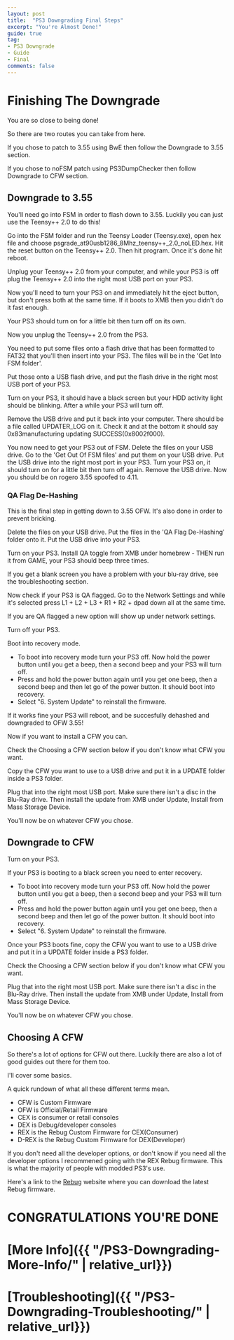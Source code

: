 ```yaml
---
layout: post
title:  "PS3 Downgrading Final Steps"
excerpt: "You're Almost Done!"
guide: true
tag:
- PS3 Downgrade
- Guide
- Final
comments: false
---
```

# Finishing The Downgrade
You are so close to being done!

So there are two routes you can take from here.

If you chose to patch to 3.55 using BwE then follow the Downgrade to 3.55 section.

If you chose to noFSM patch using PS3DumpChecker then follow Downgrade to CFW section.

## Downgrade to 3.55
You'll need go into FSM in order to flash down to 3.55. Luckily you can just use the Teensy++ 2.0 to do this! 

Go into the FSM folder and run the Teensy Loader (Teensy.exe), open hex file and choose psgrade_at90usb1286_8Mhz_teensy++_2.0_noLED.hex. Hit the reset button on the Teensy++ 2.0. Then hit program. Once it's done hit reboot.

Unplug your Teensy++ 2.0 from your computer, and while your PS3 is off plug the Teensy++ 2.0 into the right most USB port on your PS3.

Now you'll need to turn your PS3 on and immediately hit the eject button, but don't press both at the same time. If it boots to XMB then you didn't do it fast enough.

Your PS3 should turn on for a little bit then turn off on its own.

Now you unplug the Teensy++ 2.0 from the PS3.

You need to put some files onto a flash drive that has been formatted to FAT32 that you'll then insert into your PS3. The files will be in the 'Get Into FSM folder'.

Put those onto a USB flash drive, and put the flash drive in the right most USB port of your PS3.

Turn on your PS3, it should have a black screen but your HDD activity light should be blinking. After a while your PS3 will turn off.

Remove the USB drive and put it back into your computer. There should be a file called UPDATER_LOG on it. Check it and at the bottom it should say 0x83manufacturing updating SUCCESS(0x8002f000).

You now need to get your PS3 out of FSM. Delete the files on your USB drive. Go to the 'Get Out Of FSM files' and put them on your USB drive. Put the USB drive into the right most port in your PS3. Turn your PS3 on, it should turn on for a little bit then turn off again. Remove the USB drive. Now you should be on rogero 3.55 spoofed to 4.11.

### QA Flag De-Hashing
This is the final step in getting down to 3.55 OFW. It's also done in order to prevent bricking.

Delete the files on your USB drive. Put the files in the 'QA Flag De-Hashing' folder onto it. Put the USB drive into your PS3.

Turn on your PS3. Install QA toggle from XMB under homebrew - THEN run it from GAME, your PS3 should beep three times.

If you get a blank screen you have a problem with your blu-ray drive, see the troubleshooting section.

Now check if your PS3 is QA flagged. Go to the Network Settings and while it's selected press L1 + L2 + L3 + R1 + R2 + dpad down all at the same time.

If you are QA flagged a new option will show up under network settings.

Turn off your PS3.

Boot into recovery mode.
* To boot into recovery mode turn your PS3 off. Now hold the power button until you get a beep, then a second beep and your PS3 will turn off. 
* Press and hold the power button again until you get one beep, then a second beep and then let go of the power button. It should boot into recovery.
* Select "6. System Update" to reinstall the firmware.

If it works fine your PS3 will reboot, and be succesfully dehashed and downgraded to OFW 3.55!

Now if you want to install a CFW you can.

Check the Choosing a CFW section below if you don't know what CFW you want.

Copy the CFW you want to use to a USB drive and put it in a UPDATE folder inside a PS3 folder.

Plug that into the right most USB port. Make sure there isn't a disc in the Blu-Ray drive. Then install the update from XMB under Update, Install from Mass Storage Device.

You'll now be on whatever CFW you chose.

## Downgrade to CFW
Turn on your PS3.

If your PS3 is booting to a black screen you need to enter recovery.
* To boot into recovery mode turn your PS3 off. Now hold the power button until you get a beep, then a second beep and your PS3 will turn off. 
* Press and hold the power button again until you get one beep, then a second beep and then let go of the power button. It should boot into recovery.
* Select "6. System Update" to reinstall the firmware.

Once your PS3 boots fine, copy the CFW you want to use to a USB drive and put it in a UPDATE folder inside a PS3 folder.

Check the Choosing a CFW section below if you don't know what CFW you want.

Plug that into the right most USB port. Make sure there isn't a disc in the Blu-Ray drive. Then install the update from XMB under Update, Install from Mass Storage Device.

You'll now be on whatever CFW you chose.

## Choosing A CFW

So there's a lot of options for CFW out there. Luckily there are also a lot of good guides out there for them too.

I'll cover some basics.

A quick rundown of what all these different terms mean.

* CFW is Custom Firmware
* OFW is Official/Retail Firmware
* CEX is consumer or retail consoles
* DEX is Debug/developer consoles
* REX is the Rebug Custom Firmware for CEX(Consumer)
* D-REX is the Rebug Custom Firmware for DEX(Developer)

If you don't need all the developer options, or don't know if you need all the developer options I recommened going with the REX Rebug firmware. This is what the majority of people with modded PS3's use.

Here's a link to the [Rebug](https://rebug.me/) website where you can download the latest Rebug firmware.

# CONGRATULATIONS YOU'RE DONE

# [More Info]({{ "/PS3-Downgrading-More-Info/" | relative_url}})
# [Troubleshooting]({{ "/PS3-Downgrading-Troubleshooting/" | relative_url}})